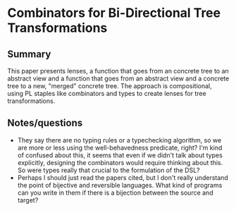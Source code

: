 # Combinators for Bi-Directional Tree Transformations

## Summary

This paper presents lenses, a function that goes from an concrete tree to an abstract view and a function that goes from an abstract view and a concrete tree to a new, "merged" concrete tree.
The approach is compositional, using PL staples like combinators and types to create lenses for tree transformations.

## Notes/questions
- They say there are no typing rules or a typechecking algorithm, so we are more or less using the well-behavedness predicate, right? I'm kind of confused about this, it seems that even if we didn't talk about types explicitly, designing the combinators would require thinking about this. So were types really that crucial to the formulation of the DSL?
- Perhaps I should just read the papers cited, but I don't really understand the point of bijective and reversible languages. What kind of programs can you write in them if there is a bijection between the source and target?
